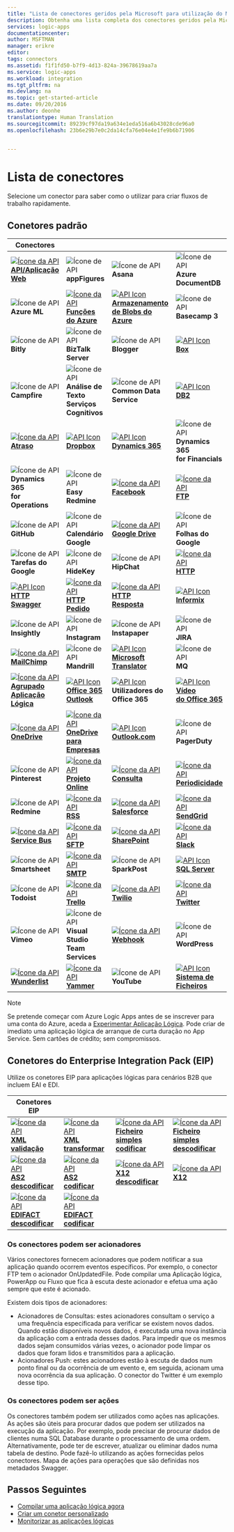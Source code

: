 ```yaml
---
title: "Lista de conectores geridos pela Microsoft para utilização do Microsoft Azure Logic Apps | Microsoft Docs"
description: Obtenha uma lista completa dos conectores geridos pela Microsoft que pode utilizar para criar Logic Apps no App Service do Azure
services: logic-apps
documentationcenter: 
author: MSFTMAN
manager: erikre
editor: 
tags: connectors
ms.assetid: f1f1fd50-b7f9-4d13-824a-39678619aa7a
ms.service: logic-apps
ms.workload: integration
ms.tgt_pltfrm: na
ms.devlang: na
ms.topic: get-started-article
ms.date: 09/20/2016
ms.author: deonhe
translationtype: Human Translation
ms.sourcegitcommit: 89239cf97da19a634e1eda516a6b43028cde96a0
ms.openlocfilehash: 23b6e29b7e0c2da14cfa76e04e4e1fe9b6b71906


---
```

# <a name="list-of-connectors"></a>Lista de conectores
Selecione um conector para saber como o utilizar para criar fluxos de trabalho rapidamente.

## <a name="standard-connectors"></a>Conetores padrão
| Conectores |  |  |  |
| --- | --- | --- | --- |
|[![Ícone da API][API/Web-Appicon]<br/>**API/Aplicação Web**][API/Web-Appdoc]|![Ícone de API][appFiguresicon]<br/>**appFigures**|![Ícone de API][Asanaicon]<br/>**Asana**|![Ícone de API][Azure-DocumentDBicon]<br/>**Azure DocumentDB**|
|![Ícone de API][Azure-MLicon]<br/>**Azure ML**|[![Ícone da API][Azure~Functionsicon]<br/>**Funções<br/>do Azure**][Azure~Functionsdoc]|[![API Icon][AzureBlobStorageicon]<br/>**Armazenamento de Blobs do<br/>Azure**][AzureBlobStoragedoc]|![Ícone de API][Basecamp-3icon]<br/>**Basecamp 3**|
|![Ícone de API][Bitlyicon]<br/>**Bitly**|![Ícone de API][BizTalk-Servericon]<br/>**BizTalk Server**|![Ícone de API][Bloggericon]<br/>**Blogger**|[![API Icon][Boxicon]<br/>**Box**][boxDoc]|
|![Ícone de API][Campfireicon]<br/>**Campfire**|![Ícone de API][Cognitive-Services~Text-Analyticsicon]<br/>**Análise de Texto<br/>Serviços Cognitivos**|![Ícone de API][Common-Data~Serviceicon]<br/>**Common Data<br/>Service**|[![API Icon][DB2icon]<br/>**DB2**][db2doc]|
|[![Ícone da API][Delayicon]<br/>**Atraso**][Delaydoc]|[![API Icon][Dropboxicon]<br/>**Dropbox**][dropboxdoc]|[![API Icon][Dynamics-365icon]<br/>**Dynamics 365**][Dynamics-365doc]|![Ícone de API][Dynamics-365~for-Financialsicon]<br/>**Dynamics 365<br/>for Financials**|
|![Ícone de API][Dynamics-365~for-Operationsicon]<br/>**Dynamics 365<br/>for Operations**|![Ícone de API][Easy-Redmineicon]<br/>**Easy Redmine**|[![Ícone da API][Facebookicon]<br/>**Facebook**][Facebookdoc]|[![Ícone da API][FTPicon]<br/>**FTP**][FTPdoc]|
|![Ícone de API][GitHubicon]<br/>**GitHub**|![Ícone de API][Google-Calendaricon]<br/>**Calendário Google**|[![Ícone da API][Google-Driveicon]<br/>**Google Drive**][Google-Drivedoc]|![Ícone de API][Google-Sheetsicon]<br/>**Folhas do Google**|
|![Ícone de API][Google-Tasksicon]<br/>**Tarefas do Google**|![Ícone de API][HideKeyicon]<br/>**HideKey**|![Ícone de API][HipChaticon]<br/>**HipChat**|[![Ícone da API][HTTPicon]<br/>**HTTP**][HTTPdoc]|
|[![API Icon][HTTP-Swaggericon]<br/>**HTTP Swagger**][http-swaggerdoc]|[![Ícone da API][HTTP~Requesticon]<br/>**HTTP<br/>Pedido**][HTTP~Requestdoc]|[![Ícone da API][HTTP~Responseicon]<br/>**HTTP<br/>Resposta**][HTTP~Responsedoc]|[![API Icon][Informixicon]<br/>**Informix**][Informixdoc]|
|![Ícone de API][Insightlyicon]<br/>**Insightly**|![Ícone de API][Instagramicon]<br/>**Instagram**|![Ícone de API][Instapapericon]<br/>**Instapaper**|![Ícone de API][JIRAicon]<br/>**JIRA**|
|[![Ícone da API][MailChimpicon]<br/>**MailChimp**][MailChimpdoc]|![Ícone de API][Mandrillicon]<br/>**Mandrill**|[![API Icon][Microsoft-Translatoricon]<br/>**Microsoft<br/>Translator**][Microsoft-Translatordoc]|![Ícone de API][MQicon]<br/>**MQ**|
|[![Ícone da API][Nested~Logic-Appicon]<br/>**Agrupado<br/>Aplicação Lógica**][Nested~Logic-Appdoc]|[![API Icon][Office-365~Outlookicon]<br/>**Office 365<br/>Outlook**][office365-outlookdoc]|[![API Icon][Office-365~Usersicon]][office365-usersdoc]<br/>**Utilizadores do<br/>Office 365**|[![API Icon][Office-365~Videoicon]<br/>**Vídeo<br/>do Office 365**][office365-videodoc]|
|[![Ícone da API][OneDriveicon]<br/>**OneDrive**][OneDrivedoc]|[![Ícone da API][OneDrive-for~Businessicon]<br/>**OneDrive para<br/>Empresas**][OneDrive-for~Businessdoc]|[![API Icon][Outlook.comicon]<br/>**Outlook.com**][Outlook.comdoc]|![Ícone de API][PagerDutyicon]<br/>**PagerDuty**|
|![Ícone de API][Pinteresticon]<br/>**Pinterest**|[![Ícone da API][Project-Onlineicon]<br/>**Projeto Online**][Project-Onlinedoc]|[![Ícone da API][Queryicon]<br/>**Consulta**][Querydoc]|[![Ícone da API][Recurrenceicon]<br/>**Periodicidade**][Recurrencedoc]|
|![Ícone de API][Redmineicon]<br/>**Redmine**|[![Ícone da API][RSSicon]<br/>**RSS**][RSSdoc]|[![Ícone da API][Salesforceicon]<br/>**Salesforce**][Salesforcedoc]|[![Ícone da API][SendGridicon]<br/>**SendGrid**][SendGriddoc]|
|[![Ícone da API][Service-Busicon]<br/>**Service Bus**][Service-Busdoc]|[![Ícone da API][SFTPicon]<br/>**SFTP**][SFTPdoc]|[![Ícone da API][SharePointicon]<br/>**SharePoint**][SharePointdoc]|[![Ícone da API][Slackicon]<br/>**Slack**][Slackdoc]|
|![Ícone de API][Smartsheeticon]<br/>**Smartsheet**|[![Ícone da API][SMTPicon]<br/>**SMTP**][SMTPdoc]|![Ícone de API][SparkPosticon]<br/>**SparkPost**|[![API Icon][SQL-Servericon]<br/>**SQL Server**][SQL-Serverdoc]|
|![Ícone de API][Todoisticon]<br/>**Todoist**|[![Ícone da API][Trelloicon]<br/>**Trello**][Trellodoc]|[![Ícone da API][Twilioicon]<br/>**Twilio**][Twiliodoc]|[![Ícone da API][Twittericon]<br/>**Twitter**][Twitterdoc]|
|![Ícone de API][Vimeoicon]<br/>**Vimeo**|![Ícone de API][Visual-Studio~Team-Servicesicon]<br/>**Visual Studio<br/>Team Services**|[![Ícone da API][Webhookicon]<br/>**Webhook**][Webhookdoc]|![Ícone de API][WordPressicon]<br/>**WordPress**|
|[![Ícone da API][Wunderlisticon]<br/>**Wunderlist**][Wunderlistdoc]|[![Ícone da API][Yammericon]<br/>**Yammer**][Yammerdoc]|![Ícone de API][YouTubeicon]<br/>**YouTube**|[![API Icon][FileSystemIcon]<br/>**Sistema de Ficheiros**][FileSystemdoc]

> [!NOTE]
> Se pretende começar com Azure Logic Apps antes de se inscrever para uma conta do Azure, aceda a [Experimentar Aplicação Lógica](https://tryappservice.azure.com/?appservice=logic). Pode criar de imediato uma aplicação lógica de arranque de curta duração no App Service. Sem cartões de crédito; sem compromissos.
> 
> 

## <a name="enterprise-integration-pack-eip-connectors"></a>Conetores do Enterprise Integration Pack (EIP)
Utilize os conetores EIP para aplicações lógicas para cenários B2B que incluem EAI e EDI.  

| Conetores EIP |  |  |  |
| --- | --- | --- | --- |
| [![Ícone da API][xmlvalidateicon]<br/>**XML <br/>validação**][xmlvalidatedoc] |[![Ícone da API][xmltransformicon]<br/>**XML<br/> transformar**][xmltransformdoc] |[![Ícone da API][flatfileicon]<br/>**Ficheiro simples</br>codificar**][flatfiledoc] |[![Ícone da API][flatfiledecodeicon]<br/>**Ficheiro simples</br>descodificar**][flatfiledecodedoc] |
| [![Ícone da API][as2icon]<br/>**AS2</br>descodificar**][as2decode] |[![Ícone da API][as2icon]<br/>**AS2</br>codificar**][as2encode] |[![Ícone da API][x12icon]<br/>**X12</br>descodificar**][x12decode] |[![Ícone da API][x12icon]<br/>**X12</br>**][x12encode] |
| [![Ícone da API][x12icon]<br/>**EDIFACT</br>descodificar**][EDIFACTdecode] |[![Ícone da API][x12icon]<br/>**EDIFACT</br>codificar**][EDIFACTencode] | | |

<!-- TODO: Add Functions, App Service, and Nested Workflow Icons -->
### <a name="connectors-can-be-triggers"></a>Os conectores podem ser acionadores
Vários conectores fornecem acionadores que podem notificar a sua aplicação quando ocorrem eventos específicos. Por exemplo, o conector FTP tem o acionador OnUpdatedFile. Pode compilar uma Aplicação lógica, PowerApp ou Fluxo que fica à escuta deste acionador e efetua uma ação sempre que este é acionado.

Existem dois tipos de acionadores:  

* Acionadores de Consultas: estes acionadores consultam o serviço a uma frequência especificada para verificar se existem novos dados. Quando estão disponíveis novos dados, é executada uma nova instância da aplicação com a entrada desses dados. Para impedir que os mesmos dados sejam consumidos várias vezes, o acionador pode limpar os dados que foram lidos e transmitidos para a aplicação.
* Acionadores Push: estes acionadores estão à escuta de dados num ponto final ou da ocorrência de um evento e, em seguida, acionam uma nova ocorrência da sua aplicação. O conector do Twitter é um exemplo desse tipo.

### <a name="connectors-can-be-actions"></a>Os conectores podem ser ações
Os conectores também podem ser utilizados como ações nas aplicações. As ações são úteis para procurar dados que podem ser utilizados na execução da aplicação. Por exemplo, pode precisar de procurar dados de clientes numa SQL Database durante o processamento de uma ordem. Alternativamente, pode ter de escrever, atualizar ou eliminar dados numa tabela de destino. Pode fazê-lo utilizando as ações fornecidas pelos conectores. Mapa de ações para operações que são definidas nos metadados Swagger.

## <a name="next-steps"></a>Passos Seguintes
* [Compilar uma aplicação lógica agora](../app-service-logic/app-service-logic-create-a-logic-app.md)  
* [Criar um conetor personalizado](../app-service-logic/app-service-logic-create-api-app.md)
* [Monitorizar as aplicações lógicas](../app-service-logic/app-service-logic-monitor-your-logic-apps.md)

<!--Connectors Documentation-->
[azureblobstoragedoc]: ./connectors-create-api-azureblobstorage.md "Ligue-se aos blobs do Azure para gerir ficheiros no seu contentor de blobs."
[boxDoc]: ./connectors-create-api-box.md "Liga-se ao Box e pode carregar, obter, eliminar, listar tarefas de ficheiros e muito mais."
[Dynamics-365doc]: ./connectors-create-api-crmonline.md "Ligue-se ao Dynamics CRM Online e tire mais proveito dos seus dados do CRM Online."
[db2doc]: ./connectors-create-api-db2.md "Ligue ao IBM DB2 na nuvem ou no local para atualizar uma linha, obter uma tabela e muito mais."
[dropboxdoc]: ./connectors-create-api-dropbox.md "Ligue-se ao Dropbox para obter, eliminar, listar tarefas de ficheiros e muito mais."
[facebookdoc]: ./connectors-create-api-facebook.md "Ligue-se ao Facebook para publicar numa linha cronológica, obter o feed de uma página e muito mais."
[ftpdoc]: ./connectors-create-api-ftp.md "Liga-se a um servidor FTP/FTPS e realize diferentes tarefas FTP, incluindo carregar, obter, eliminar ficheiros e muito mais."
[google-drivedoc]: ./connectors-create-api-googledrive.md "Ligue-se ao GoogleDrive e interaja com os seus dados."
[informixdoc]: ./connectors-create-api-informix.md "Ligue ao Informix na nuvem ou no local para ler uma linha, listar uma tabela e muito mais."
[microsoft-translatordoc]: ./connectors-create-api-microsofttranslator.md
[office365-outlookdoc]: ./connectors-create-api-office365-outlook.md "O Conector Office 365 pode enviar e receber e-mails e gerir o seu calendário e os seus contactos com a sua conta do Office 365."
[office365-usersdoc]: ./connectors-create-api-office365-users.md
[office365-videodoc]: ./connectors-create-api-office365-video.md
[onedrivedoc]: ./connectors-create-api-onedrive.md "Liga-se ao seu Microsoft OneDrive e carrega, elimina, lista ficheiros e muito mais."
[onedrive-for~businessdoc]: ./connectors-create-api-onedriveforbusiness.md "Liga-se ao seu Microsoft OneDrive empresarial e carrega, elimina, lista ficheiros e muito mais."
[outlook.comdoc]: ./connectors-create-api-outlook.md "Ligue-se à sua caixa de correio do Outlook e aceda ao e-mail e a outros itens."
[project-onlinedoc]: ./connectors-create-api-projectonline.md "Liga-se ao Microsoft Project Online."
[rssdoc]: ./connectors-create-api-rss.md "O conector RSS permite que os utilizadores publiquem e obtenham itens do feed. Também permite que os utilizadores acionem operações quando um novo item é publicado no feed."
[salesforcedoc]: ./connectors-create-api-salesforce.md "Ligue-se à conta Salesforce e gira contas, responsáveis, oportunidades e muito mais."
[sendgriddoc]: ./connectors-create-api-sendgrid.md "Liga-se ao Microsoft Project Online."
[service-busdoc]: ./connectors-create-api-servicebus.md "Pode enviar mensagens de Filas e Tópicos de Service Bus e receber mensagens de Filas e Subscrições de Service Bus."
[sharepointdoc]: ./connectors-create-api-sharepointonline.md "Liga-se ao SharePoint Online para gerir documentos e listar itens."
[slackdoc]: ./connectors-create-api-slack.md "Ligue-se ao Slack e publique mensagens nos canais Slack."
[sftpdoc]: ./connectors-create-api-sftp.md "Ligue-se ao SFTP para carregar, obter, eliminar ficheiros e muito mais."
[githubdoc]: ./connectors-create-api-github.md "Liga-se ao GitHub para controlar problemas."
[mailchimpdoc]: ./connectors-create-api-mailchimp.md "Enviar melhor e-mail."
[smtpdoc]: ./connectors-create-api-smtp.md "Liga-se a um servidor SMTP e pode enviar e-mails com anexos."
[sql-serverdoc]: ./connectors-create-api-sqlazure.md "Liga à Base de Dados SQL do Azure. Pode criar, atualizar, obter e eliminar entradas numa tabela da SQL Database."
[trellodoc]: ./connectors-create-api-trello.md "O Trello é a forma gratuita, flexível e visual de organizar qualquer coisa com qualquer pessoa."
[twiliodoc]: ./connectors-create-api-twilio.md "Liga-se ao Twilio e pode enviar e receber mensagens, obter números disponíveis, gerir números de telefone recebidos, entre outros."
[twitterdoc]: ./connectors-create-api-twitter.md "Liga-se ao Twitter e obtém linhas cronológicas, publica tweets, entre outros."
[wunderlistdoc]: ./connectors-create-api-wunderlist.md "Mantém a sua vida sincronizada."
[yammerdoc]: ./connectors-create-api-yammer.md "Liga-se ao Yammer para publicar mensagens e receber novas mensagens."
[as2doc]: ../app-service-logic/app-service-logic-enterprise-integration-as2.md "Saiba mais sobre a integração empresarial com o AS2."
[x12doc]: ../app-service-logic/app-service-logic-enterprise-integration-x12.md "Saiba mais sobre a integração empresarial com o X12"
[flatfiledoc]: ../app-service-logic/app-service-logic-enterprise-integration-flatfile.md "Saiba mais sobre a integração empresarial com ficheiros simples."
[flatfiledecodedoc]: ../app-service-logic/app-service-logic-enterprise-integration-flatfile.md "Saiba mais sobre a integração empresarial com ficheiros simples."
[xmlvalidatedoc]: ../app-service-logic/app-service-logic-enterprise-integration-xml-validation.md "Saiba mais sobre a integração empresarial com validação XML."
[xmltransformdoc]: ../app-service-logic/app-service-logic-enterprise-integration-transform.md "Saiba mais sobre transformações de integração empresarial."
[as2decode]: ..//app-service-logic/app-service-logic-enterprise-integration-as2-decode.md "Saiba mais sobre a integração empresarial com a descodificação AS2"
[as2encode]: ..//app-service-logic/app-service-logic-enterprise-integration-as2-encode.md "Saiba mais sobre a integração empresarial com a codificação AS2"
[X12decode]: ..//app-service-logic/app-service-logic-enterprise-integration-X12-decode.md "Saiba mais sobre a integração empresarial com a descodificação X12"
[X12encode]: ..//app-service-logic/app-service-logic-enterprise-integration-X12-encode.md "Saiba mais sobre a integração empresarial com a codificação X12"
[EDIFACTdecode]: ..//app-service-logic/app-service-logic-enterprise-integration-EDIFACT-decode.md "Saiba mais sobre a integração empresarial com a descodificação EDIFACT"
[EDIFACTencode]: ..//app-service-logic/app-service-logic-enterprise-integration-EDIFACT-encode.md "Saiba mais sobre a integração empresarial com a codificação EDIFACT"
[httpdoc]: ./connectors-native-http.md "Conetor HTTP para efetuar chamadas HTTP."
[http~requestdoc]: ./connectors-native-reqres.md "Ações de pedido e resposta."
[http~responsedoc]: ./connectors-native-reqres.md "Ações de pedido e resposta."
[delaydoc]: ./connectors-native-delay.md "Saiba mais sobre a ação de atraso."
[http-swaggerdoc]: ./connectors-native-http-swagger.md "HTTP + Swagger Connector para efetuar chamadas HTTP."
[querydoc]: ./connectors-native-query.md "Ação de consulta para selecionar e filtrar matrizes."
[webhookdoc]: ./connectors-native-webhook.md "Acionador e ação do Webhook para aplicações lógicas."
[azure~functionsdoc]: ../app-service-logic/app-service-logic-azure-functions.md "integrar aplicações lógicas com Funções do Azure."
[api/web-appdoc]: ../app-service-logic/app-service-logic-custom-hosted-api.md "Integrar aplicações lógicas com Aplicações API do Serviço de Aplicações."
[nested~logic-appdoc]: ../app-service-logic/app-service-logic-http-endpoint.md "Integrar aplicações lógicas com um fluxo de trabalho aninhado."
[recurrencedoc]:  ./connectors-native-recurrence.md "Acionador de recorrência para aplicações lógicas."
[google-sheetsdoc]: ./connectors-create-api-googlesheet.md "Liga ao Folhas do Google e pode modificar folhas."
[google-tasksdoc]: ./connectors-create-api-googletasks.md "Liga às Tarefas do Google e pode gerir tarefas."
[google~calendardoc]: ./connectors-create-api-googlecalendar.md "Liga ao Calendário Google e pode gerir o calendário."
[instagramdoc]: ./connectors-create-api-instagram.md "Liga ao Instagram e pode acionar ou agir sobre eventos."
[mandrilldoc]: ./connectors-create-api-mandrill.md "Liga ao Mandrill e pode ser utilizado para comunicação."
[youtubedoc]: ./connectors-create-api-youtube.md "Liga ao YouTube e pode interagir com vídeos e canais."
[sparkpostdoc]: ./connectors-create-api-sparkpost.md "Liga ao SparkPost e pode ser utilizado para comunicação."
[filesystemdoc]: ..//app-service-logic/app-service-logic-use-file-connector.md "Utilize o conetor do sistema de ficheiros para comunicar com o sistema de ficheiros no local."

<!--Icon references-->
[appFiguresicon]: ./media/apis-list/appfigures.png
[Asanaicon]: ./media/apis-list/asana.png
[AzureBlobStorageicon]: ./media/apis-list/azureblob.png
[Azure-MLicon]: ./media/apis-list/azureml.png
[Basecamp-3icon]: ./media/apis-list/basecamp.png
[Bitlyicon]: ./media/apis-list/bitly.png
[BizTalk-Servericon]: ./media/apis-list/biztalk.png
[Bloggericon]: ./media/apis-list/blogger.png
[Boxicon]: ./media/apis-list/box.png
[Campfireicon]: ./media/apis-list/campfire.png
[Cognitive-Services~Text-Analyticsicon]: ./media/apis-list/cognitiveservicestextanalytics.png
[DB2icon]: ./media/apis-list/db2.png
[Azure-DocumentDBicon]: ./media/apis-list/documentdb.png
[Dropboxicon]: ./media/apis-list/dropbox.png
[Dynamics-365~for-Operationsicon]: ./media/apis-list/dynamicsax.png
[Dynamics-365icon]: ./media/apis-list/dynamicscrmonline.png
[Easy-Redmineicon]: ./media/apis-list/easyredmine.png
[Facebookicon]: ./media/apis-list/facebook.png
[FTPicon]: ./media/apis-list/ftp.png
[GitHubicon]: ./media/apis-list/github.png
[Google-Calendaricon]: ./media/apis-list/googlecalendar.png
[Google-Driveicon]: ./media/apis-list/googledrive.png
[Google-Sheetsicon]: ./media/apis-list/googlesheet.png
[Google-Tasksicon]: ./media/apis-list/googletasks.png
[HideKeyicon]: ./media/apis-list/hidekey.png
[HipChaticon]: ./media/apis-list/hipchat.png
[Informixicon]: ./media/apis-list/informix.png
[Insightlyicon]: ./media/apis-list/insightly.png
[Instagramicon]: ./media/apis-list/instagram.png
[Instapapericon]: ./media/apis-list/instapaper.png
[JIRAicon]: ./media/apis-list/jira.png
[Dynamics-365~for-Financialsicon]: ./media/apis-list/madeira.png
[MailChimpicon]: ./media/apis-list/mailchimp.png
[Mandrillicon]: ./media/apis-list/mandrill.png
[Microsoft-Translatoricon]: ./media/apis-list/microsofttranslator.png
[MQicon]: ./media/apis-list/mq.png
[Office-365~Outlookicon]: ./media/apis-list/office365.png
[Office-365~Usersicon]: ./media/apis-list/office365users.png
[Office-365~Videoicon]: ./media/apis-list/office365video.png
[OneDriveicon]: ./media/apis-list/onedrive.png
[OneDrive-for~Businessicon]: ./media/apis-list/onedriveforbusiness.png
[Outlook.comicon]: ./media/apis-list/outlook.png
[PagerDutyicon]: ./media/apis-list/pagerduty.png
[Pinteresticon]: ./media/apis-list/pinterest.png
[Project-Onlineicon]: ./media/apis-list/projectonline.png
[Redmineicon]: ./media/apis-list/redmine.png
[RSSicon]: ./media/apis-list/rss.png
[Common-Data~Serviceicon]: ./media/apis-list/runtimeservice.png
[Salesforceicon]: ./media/apis-list/salesforce.png
[SendGridicon]: ./media/apis-list/sendgrid.png
[Service-Busicon]: ./media/apis-list/servicebus.png
[SFTPicon]: ./media/apis-list/sftp.png
[SharePointicon]: ./media/apis-list/sharepointonline.png
[Slackicon]: ./media/apis-list/slack.png
[Smartsheeticon]: ./media/apis-list/smartsheet.png
[SMTPicon]: ./media/apis-list/smtp.png
[SparkPosticon]: ./media/apis-list/sparkpost.png
[SQL-Servericon]: ./media/apis-list/sql.png
[Todoisticon]: ./media/apis-list/todoist.png
[Trelloicon]: ./media/apis-list/trello.png
[Twilioicon]: ./media/apis-list/twilio.png
[Twittericon]: ./media/apis-list/twitter.png
[Vimeoicon]: ./media/apis-list/vimeo.png
[Visual-Studio~Team-Servicesicon]: ./media/apis-list/visualstudioteamservices.png
[WordPressicon]: ./media/apis-list/wordpress.png
[Wunderlisticon]: ./media/apis-list/wunderlist.png
[Yammericon]: ./media/apis-list/yammer.png
[YouTubeicon]: ./media/apis-list/youtube.png


<!-- Primitive Icons -->
[HTTPicon]: ./media/apis-list/http.png
[HTTP~Requesticon]: ./media/apis-list/request.png
[HTTP~Responseicon]: ./media/apis-list/response.png
[Delayicon]: ./media/apis-list/delay.png
[HTTP-Swaggericon]: ./media/apis-list/http_swagger.png
[Queryicon]: ./media/apis-list/query.png
[Webhookicon]: ./media/apis-list/webhook.png
[Azure~Functionsicon]: ./media/apis-list/function.png
[API/Web-Appicon]: ./media/apis-list/api.png
[Nested~Logic-Appicon]: ./media/apis-list/workflow.png
[Recurrenceicon]: ./media/apis-list/recurrence.png
[FileSystemIcon]: ./media/apis-list/filesystem.png

<!-- EIP Icons -->
[as2icon]: ./media/apis-list/as2new.png
[x12icon]: ./media/apis-list/x12new.png
[flatfileicon]: ./media/apis-list/flatfileencoding.png
[flatfiledecodeicon]: ./media/apis-list/flatfiledecoding.png
[xmlvalidateicon]: ./media/apis-list/xmlvalidation.png
[xmltransformicon]: ./media/apis-list/xsltransform.png



<!--HONumber=Nov16_HO4-->



